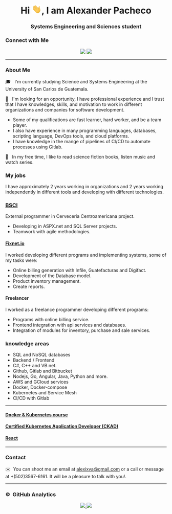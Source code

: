 <h1 align="center">Hi <img src="https://raw.githubusercontent.com/ABSphreak/ABSphreak/master/gifs/Hi.gif" width="30px">, I am Alexander Pacheco </h1>
<h3 align="center">Systems Engineering and Sciences student</h3>


### Connect with Me

<p align="center">
<a href="https://www.linkedin.com/in/alexander-pacheco-224178209/"><img src="https://img.shields.io/badge/-Alexander%20Pacheco%20-0077B5?style=flat&logo=Linkedin&logoColor=white"/></a>
<a href="mailto:alexixva@gmail.com"><img src="https://img.shields.io/badge/-alexixva@gmail.com-D14836?style=flat&logo=Gmail&logoColor=white"/></a>
</p>
<hr>

### About Me

🎓 &nbsp; I'm currently studying Science and Systems Engineering at the University of San Carlos de Guatemala.

🌱 &nbsp; I'm looking for an opportunity, I have professional experience and I trust that I have knowledges, skills, and motivation to work in different organizations and companies for software development.

- Some of my qualifications are fast learner, hard worker, and be a team player. 
- I also have experience in many programming languages, databases, scripting language, DevOps tools, and cloud platforms.
- I have knowledge in the mange of pipelines of CI/CD to automate processes using Gitlab.

👀 &nbsp; In my free time, I like to read science fiction books, listen music and watch series.

### My jobs
I have approximately 2 years working in organizations and 2 years working independently in different tools and developing with different technologies.

### [BSCI](https://bsci.net.gt/)
External programmer in Cerveceria Centroamericana project.
- Developing in ASPX.net and SQL Server projects.
- Teamwork with agile methodologies.

#### [Fixnet.io](https://fixnet.io/)
I worked developing different programs and implementing systems, some of my tasks were:
- Online billing generation with Infile, Guatefacturas and Digifact.
- Development of the Database model.
- Product inventory management.
- Create reports.

#### Freelancer
I worked as a freelance programmer developing different programs:
- Programs with online billing service.
- Frontend integration with api services and databases.
- Integration of modules for inventory, purchase and sale services.

### knowledge areas
- SQL and NoSQL databases
- Backend / Frontend
- C#, C++ and VB.net.
- Github, Gitlab and Bitbucket
- Nodejs, Go, Angular, Java, Python and more.
- AWS and GCloud services
- Docker, Docker-compose
- Kubernetes and Service Mesh
- CI/CD with Gitlab

<hr>

#### [Docker & Kubernetes course](https://cursos-dev.com/certificate/gcU5rtXYnK)
#### [Certified Kubernetes Application Developer (CKAD)](https://www.linkedin.com/learning/certificates/d9b60fb2771d74dd24699d98639b0152666422fa7579a184574a024bcc8cbeb3?trk=share_certificate)
#### [React](https://www.linkedin.com/learning/certificates/067be4bac6f1fc1f702b0bfcfd485e28e2e8cd18386b65a579665e97ccfc0274?trk=share_certificate)

<hr>

### Contact
✉️  &nbsp;You can shoot me an email at alexixva@gmail.com or a call or message at +(502)3567-6161. It will be a pleasure to talk with you!.
<hr>


### ⚙️ &nbsp;GitHub Analytics

<p align="center">

<a href="https://github.com/AlexanderPacheco">
  <img height="180em" src="https://github-readme-stats-eight-theta.vercel.app/api?username=AlexanderPacheco&show_icons=true&theme=algolia&include_all_commits=true&count_private=true"/>
  <img height="180em" src="https://github-readme-stats-eight-theta.vercel.app/api/top-langs/?username=AlexanderPacheco&layout=compact&langs_count=8&theme=algolia"/>
</a>
</p>
